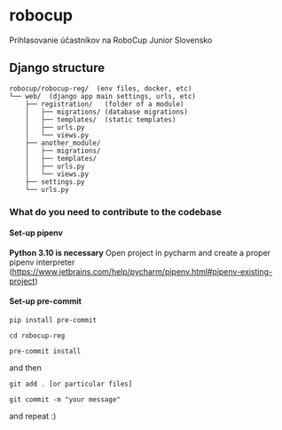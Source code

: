 # robocup
Prihlasovanie účastníkov na RoboCup Junior Slovensko


## Django structure
```
robocup/robocup-reg/  (env files, docker, etc)  
└── web/  (django app main settings, urls, etc)
    ├── registration/   (folder of a module)
    │   ├── migrations/	(database migrations)
    │   ├── templates/	(static templates)
    │   ├── urls.py
    │   └── views.py
    ├── another_module/
    │   ├── migrations/
    │   ├── templates/
    │   ├── urls.py
    │   └── views.py
    ├── settings.py
    └── urls.py
```

### What do you need to contribute to the codebase
#### Set-up pipenv
**Python 3.10 is necessary**
Open project in pycharm and create a proper pipenv interpreter (https://www.jetbrains.com/help/pycharm/pipenv.html#pipenv-existing-project)
#### Set-up pre-commit
`pip install pre-commit`

`cd robocup-reg`

`pre-commit install`

and then

`git add . [or particular files]`

`git commit -m "your message"`

and repeat :) 

